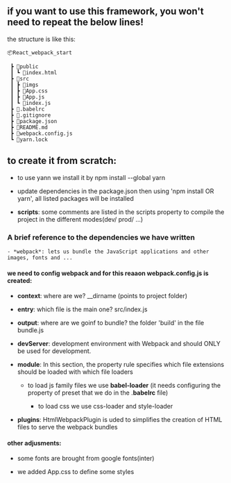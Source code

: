 ## if you want to use this framework, you won't need to repeat the below lines!

the structure is like this:

```
📦React_webpack_start

 ┣ 📂public
 ┃ ┗ 📜index.html
 ┣ 📂src
 ┃ ┣ 📂imgs
 ┃ ┣ 📜App.css
 ┃ ┣ 📜App.js
 ┃ ┗ 📜index.js
 ┣ 📜.babelrc
 ┣ 📜.gitignore
 ┣ 📜package.json
 ┣ 📜README.md
 ┣ 📜webpack.config.js
 ┗ 📜yarn.lock
```

## to create it from scratch:

- to use yann we install it by npm install --global yarn

- update dependencies in the package.json
  then using 'npm install OR yarn', all listed packages will be installed

- **scripts**: some comments are listed in the scripts property to compile the project in the different modes(dev/ prod/ ...)

### A brief reference to the dependencies we have written

    - *webpack*: lets us bundle the JavaScript applications and other images, fonts and ...

#### we need to config webpack and for this reaaon webpack.config.js is created:

- **context**: where are we? \_\_dirname (points to project folder)

- **entry**: which file is the main one? src/index.js

- **output**: where are we goinf to bundle? the folder 'build' in the file bundle.js

- **devServer**: development environment with Webpack and should ONLY be used for development.

- **module**: In this section, the property rule specifies which file extensions should be loaded with which file loaders

  - to load js family files we use **babel-loader** (it needs configuring the property of preset that we do in the .**babelrc** file)

    - to load css we use css-loader and style-loader

- **plugins**: HtmlWebpackPlugin is uded to simplifies the creation of HTML files to serve the webpack bundles

#### other adjusments:

- some fonts are brought from google fonts(inter)

- we added App.css to define some styles
